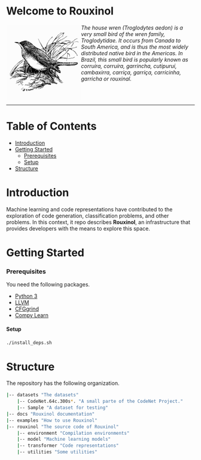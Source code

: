 # Welcome to Rouxinol

<p align="center">
  <img alt="logo" src="./docs/rouxinol.jpg" width="200" height="200" align="left"/>
</p>

*The house wren (Troglodytes aedon) is a very small bird of the wren family, Troglodytidae. 
It occurs from Canada to South America, and is thus the most widely distributed native bird 
in the Americas. In Brazil, this small bird is popularly known as corruíra, corruíra, 
garrincha, cutipuruí, cambaxirra, carriça, garriça, carricinha, garricha or rouxinal.*

<br clear="left"/>

---
# **Table of Contents**

- [Introduction](#introduction)
- [Getting Started](#getting-started)
    - [Prerequisites](#prerequisites)
    - [Setup](#setup)
- [Structure](#structure)

<a id="introduction"></a>
# **Introduction**
Machine learning and code representations have contributed to the exploration of code generation, 
classification problems, and other problems. In this context, it repo describes **Rouxinol**, 
an infrastructure that provides developers with the means to explore this space.

<a id="getting-started"></a>
# **Getting Started**

<a id="prerequisites"></a>
### **Prerequisites**
You need the following packages.

- <a href="https://www.python.org/"> Python 3 </a>
- <a href="https://llvm.org/"> LLVM </a>
- <a href="https://github.com/rimsa/CFGgrind"> CFGgrind </a>
- <a href="https://github.com/tud-ccc/compy-learn"> Compy Learn </a>

<a id="setup"></a>
####  **Setup**
```bash
./install_deps.sh
```

<a id="structure"></a>
# **Structure**
The repository has the following organization.
```bash
|-- datasets "The datasets"
    |-- CodeNet.64c.300s*. "A small parte of the CodeNet Project."
    |-- Sample "A dataset for testing"
|-- docs "Rouxinol documentation"
|-- examples "How to use Rouxinol"
|-- rouxinol "The source code of Rouxinol"
    |-- environment "Compilation environments"
    |-- model "Machine learning models"
    |-- transformer "Code representations"
    |-- utilities "Some utilities"
```
